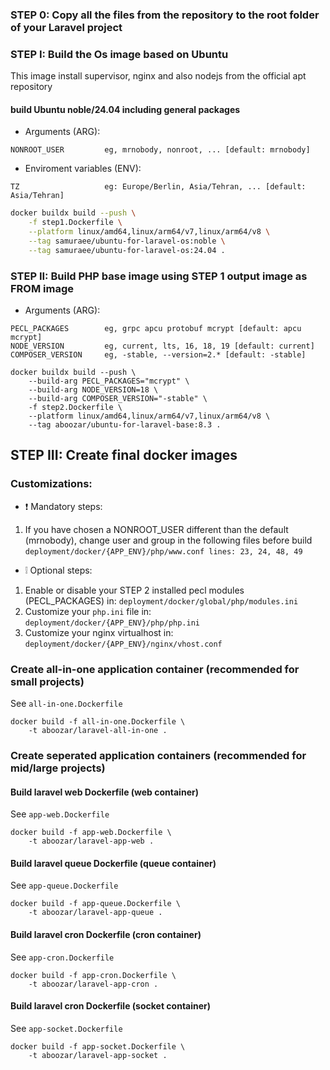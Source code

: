 
### STEP 0: Copy all the files from the repository to the root folder of your Laravel project

### STEP I: Build the Os image based on Ubuntu
This image install supervisor, nginx and also nodejs from the official apt repository

#### build Ubuntu noble/24.04 including general packages  
- Arguments (ARG):
```
NONROOT_USER         eg, mrnobody, nonroot, ... [default: mrnobody]
```
- Enviroment variables (ENV):
```
TZ                   eg: Europe/Berlin, Asia/Tehran, ... [default: Asia/Tehran]
```

```bash
docker buildx build --push \
    -f step1.Dockerfile \
    --platform linux/amd64,linux/arm64/v7,linux/arm64/v8 \
    --tag samuraee/ubuntu-for-laravel-os:noble \
    --tag samuraee/ubuntu-for-laravel-os:24.04 .
```

### STEP II: Build PHP base image using STEP 1 output image as FROM image

- Arguments (ARG):
```
PECL_PACKAGES        eg, grpc apcu protobuf mcrypt [default: apcu mcrypt]
NODE_VERSION         eg, current, lts, 16, 18, 19 [default: current]
COMPOSER_VERSION     eg, -stable, --version=2.* [default: -stable]
```

```
docker buildx build --push \
    --build-arg PECL_PACKAGES="mcrypt" \
    --build-arg NODE_VERSION=18 \
    --build-arg COMPOSER_VERSION="-stable" \
    -f step2.Dockerfile \
    --platform linux/amd64,linux/arm64/v7,linux/arm64/v8 \
    --tag aboozar/ubuntu-for-laravel-base:8.3 .
```

## STEP III: Create final docker images

### Customizations:

-  :exclamation: Mandatory steps:
1. If you have chosen a NONROOT_USER different than the default (mrnobody), change user and group in the following files before build
`
deployment/docker/{APP_ENV}/php/www.conf lines: 23, 24, 48, 49
`
- :grey_exclamation: Optional steps:
1. Enable or disable your STEP 2 installed pecl modules (PECL_PACKAGES) in:
`
deployment/docker/global/php/modules.ini
`
2. Customize your `php.ini` file in: 
`deployment/docker/{APP_ENV}/php/php.ini`
2. Customize your nginx virtualhost in:
`
deployment/docker/{APP_ENV}/nginx/vhost.conf
`

### Create all-in-one application container (recommended for small projects)
See `all-in-one.Dockerfile`
```
docker build -f all-in-one.Dockerfile \
    -t aboozar/laravel-all-in-one .
```

### Create seperated application containers (recommended for mid/large projects)

#### Build laravel web Dockerfile (web container)

See `app-web.Dockerfile`
```
docker build -f app-web.Dockerfile \
    -t aboozar/laravel-app-web .
```

#### Build laravel queue Dockerfile (queue container)

See `app-queue.Dockerfile`
```
docker build -f app-queue.Dockerfile \
    -t aboozar/laravel-app-queue .
```

#### Build laravel cron Dockerfile (cron container)

See `app-cron.Dockerfile`
```
docker build -f app-cron.Dockerfile \
    -t aboozar/laravel-app-cron .
```

#### Build laravel cron Dockerfile (socket container)

See `app-socket.Dockerfile`
```
docker build -f app-socket.Dockerfile \
    -t aboozar/laravel-app-socket .
```